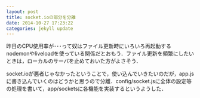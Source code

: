```yaml
---
layout: post
title: socket.ioの部分を分離
date: 2014-10-27 17:23:22
categories: jekyll update
---
```

昨日のCPU使用率が･･･って奴はファイル更新時にいろいろ再起動するnodemonやliveloadを使っている関係だとおもう．ファイル更新を頻繁にしたいときは，ローカルのサーバを止めておいた方がよさそう．

socket.ioが悪者じゃなかったということで，使い込んでいきたいのだが，app.jsに書き込んでいくのはどうかと思うので分離．config/socket.jsに全体の設定等の処理を書いて，app/socketsに各機能を実装するというようした．

